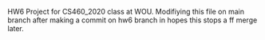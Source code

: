HW6 Project for CS460_2020 class at WOU.
Modifiying this file on main branch after making a commit on hw6 branch in hopes this stops a ff merge later.